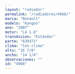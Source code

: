 ```yaml
---
layout: "radiador"
permalink: "/radiadores/4968/"
marca: "Renault"
modelo: "Kangoo"
ano: "2007"
motor: "L4 1.6"
transmision: "Estándar"
parte: "639371"
clima: "Con clima"
alto: "16 7/8"
ancho: "14 1/4"
observaciones: ""
id: "4968"
---
```



